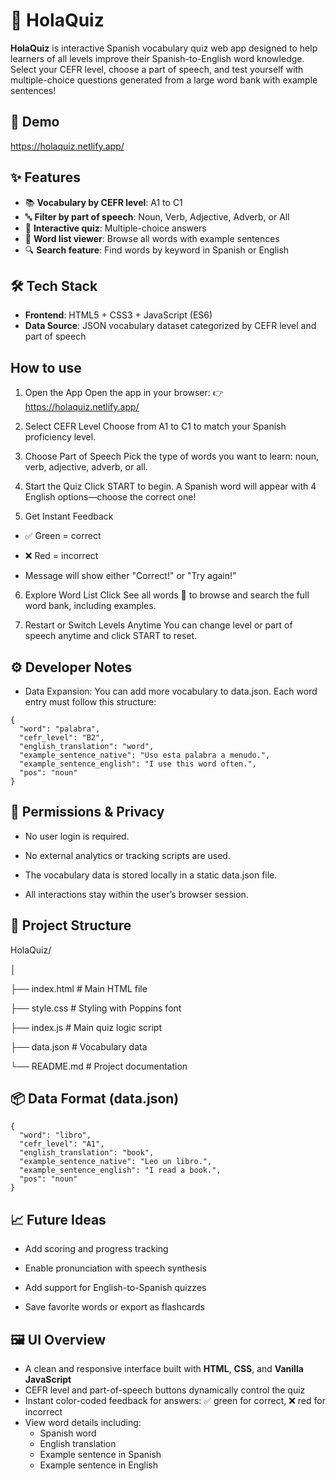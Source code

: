 # 💃 HolaQuiz

**HolaQuiz** is interactive Spanish vocabulary quiz web app designed to help learners of all levels improve their Spanish-to-English word knowledge. Select your CEFR level, choose a part of speech, and test yourself with multiple-choice questions generated from a large word bank with example sentences!

## 🧠 Demo

<https://holaquiz.netlify.app/>

## ✨ Features

- 📚 **Vocabulary by CEFR level**: A1 to C1
- 🔤 **Filter by part of speech**: Noun, Verb, Adjective, Adverb, or All
- 🧠 **Interactive quiz**: Multiple-choice answers
- 📃 **Word list viewer**: Browse all words with example sentences
- 🔍 **Search feature**: Find words by keyword in Spanish or English

## 🛠️ Tech Stack

- **Frontend**: HTML5 + CSS3 + JavaScript (ES6)
- **Data Source**: JSON vocabulary dataset categorized by CEFR level and part of speech

## How to use

1.  Open the App
    Open the app in your browser:
    👉<https://holaquiz.netlify.app/>

2.  Select CEFR Level
    Choose from A1 to C1 to match your Spanish proficiency level.

3.  Choose Part of Speech
    Pick the type of words you want to learn: noun, verb, adjective, adverb, or all.

4.  Start the Quiz
    Click START to begin. A Spanish word will appear with 4 English options—choose the correct one!

5.  Get Instant Feedback

- ✅ Green = correct

- ❌ Red = incorrect

- Message will show either "Correct!" or "Try again!"

6.  Explore Word List
    Click See all words 🔽 to browse and search the full word bank, including examples.

7.  Restart or Switch Levels Anytime
    You can change level or part of speech anytime and click START to reset.

## ⚙️ Developer Notes

- Data Expansion: You can add more vocabulary to data.json. Each word entry must follow this structure:

```
{
  "word": "palabra",
  "cefr_level": "B2",
  "english_translation": "word",
  "example_sentence_native": "Uso esta palabra a menudo.",
  "example_sentence_english": "I use this word often.",
  "pos": "noun"
}
```

## 🔐 Permissions & Privacy

- No user login is required.

- No external analytics or tracking scripts are used.

- The vocabulary data is stored locally in a static data.json file.

- All interactions stay within the user’s browser session.

## 📂 Project Structure

HolaQuiz/

│

├── index.html # Main HTML file

├── style.css # Styling with Poppins font

├── index.js # Main quiz logic script

├── data.json # Vocabulary data

└── README.md # Project documentation

## 📦 Data Format (data.json)

```
{
  "word": "libro",
  "cefr_level": "A1",
  "english_translation": "book",
  "example_sentence_native": "Leo un libro.",
  "example_sentence_english": "I read a book.",
  "pos": "noun"
}
```

## 📈 Future Ideas

- Add scoring and progress tracking

- Enable pronunciation with speech synthesis

- Add support for English-to-Spanish quizzes

- Save favorite words or export as flashcards

## 🖼️ UI Overview

- A clean and responsive interface built with **HTML**, **CSS**, and **Vanilla JavaScript**
- CEFR level and part-of-speech buttons dynamically control the quiz
- Instant color-coded feedback for answers: ✅ green for correct, ❌ red for incorrect
- View word details including:
  - Spanish word
  - English translation
  - Example sentence in Spanish
  - Example sentence in English
